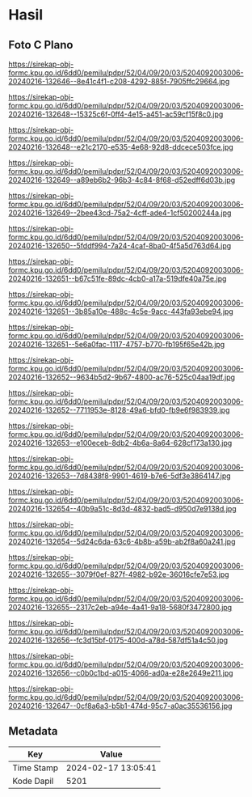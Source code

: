# Hasil

## Foto C Plano

https://sirekap-obj-formc.kpu.go.id/6dd0/pemilu/pdpr/52/04/09/20/03/5204092003006-20240216-132646--8e41c4f1-c208-4292-885f-7905ffc29664.jpg

https://sirekap-obj-formc.kpu.go.id/6dd0/pemilu/pdpr/52/04/09/20/03/5204092003006-20240216-132648--15325c6f-0ff4-4e15-a451-ac59cf15f8c0.jpg

https://sirekap-obj-formc.kpu.go.id/6dd0/pemilu/pdpr/52/04/09/20/03/5204092003006-20240216-132648--e21c2170-e535-4e68-92d8-ddcece503fce.jpg

https://sirekap-obj-formc.kpu.go.id/6dd0/pemilu/pdpr/52/04/09/20/03/5204092003006-20240216-132649--a89eb6b2-96b3-4c84-8f68-d52edff6d03b.jpg

https://sirekap-obj-formc.kpu.go.id/6dd0/pemilu/pdpr/52/04/09/20/03/5204092003006-20240216-132649--2bee43cd-75a2-4cff-ade4-1cf50200244a.jpg

https://sirekap-obj-formc.kpu.go.id/6dd0/pemilu/pdpr/52/04/09/20/03/5204092003006-20240216-132650--5fddf994-7a24-4caf-8ba0-4f5a5d763d64.jpg

https://sirekap-obj-formc.kpu.go.id/6dd0/pemilu/pdpr/52/04/09/20/03/5204092003006-20240216-132651--b67c51fe-89dc-4cb0-a17a-519dfe40a75e.jpg

https://sirekap-obj-formc.kpu.go.id/6dd0/pemilu/pdpr/52/04/09/20/03/5204092003006-20240216-132651--3b85a10e-488c-4c5e-9acc-443fa93ebe94.jpg

https://sirekap-obj-formc.kpu.go.id/6dd0/pemilu/pdpr/52/04/09/20/03/5204092003006-20240216-132651--5e6a0fac-1117-4757-b770-fb195f65e42b.jpg

https://sirekap-obj-formc.kpu.go.id/6dd0/pemilu/pdpr/52/04/09/20/03/5204092003006-20240216-132652--9634b5d2-9b67-4800-ac76-525c04aa19df.jpg

https://sirekap-obj-formc.kpu.go.id/6dd0/pemilu/pdpr/52/04/09/20/03/5204092003006-20240216-132652--7711953e-8128-49a6-bfd0-fb9e6f983939.jpg

https://sirekap-obj-formc.kpu.go.id/6dd0/pemilu/pdpr/52/04/09/20/03/5204092003006-20240216-132653--e100eceb-8db2-4b6a-8a64-628cf173a130.jpg

https://sirekap-obj-formc.kpu.go.id/6dd0/pemilu/pdpr/52/04/09/20/03/5204092003006-20240216-132653--7d8438f8-9901-4619-b7e6-5df3e3864147.jpg

https://sirekap-obj-formc.kpu.go.id/6dd0/pemilu/pdpr/52/04/09/20/03/5204092003006-20240216-132654--40b9a51c-8d3d-4832-bad5-d950d7e9138d.jpg

https://sirekap-obj-formc.kpu.go.id/6dd0/pemilu/pdpr/52/04/09/20/03/5204092003006-20240216-132654--5d24c6da-63c6-4b8b-a59b-ab2f8a60a241.jpg

https://sirekap-obj-formc.kpu.go.id/6dd0/pemilu/pdpr/52/04/09/20/03/5204092003006-20240216-132655--3079f0ef-827f-4982-b92e-36016cfe7e53.jpg

https://sirekap-obj-formc.kpu.go.id/6dd0/pemilu/pdpr/52/04/09/20/03/5204092003006-20240216-132655--2317c2eb-a94e-4a41-9a18-5680f3472800.jpg

https://sirekap-obj-formc.kpu.go.id/6dd0/pemilu/pdpr/52/04/09/20/03/5204092003006-20240216-132656--fc3d15bf-0175-400d-a78d-587df51a4c50.jpg

https://sirekap-obj-formc.kpu.go.id/6dd0/pemilu/pdpr/52/04/09/20/03/5204092003006-20240216-132656--c0b0c1bd-a015-4066-ad0a-e28e2649e211.jpg

https://sirekap-obj-formc.kpu.go.id/6dd0/pemilu/pdpr/52/04/09/20/03/5204092003006-20240216-132647--0cf8a6a3-b5b1-474d-95c7-a0ac35536156.jpg


## Metadata

| Key        | Value               |
| ---------- | ------------------- |
| Time Stamp | 2024-02-17 13:05:41 |
| Kode Dapil | 5201                |



